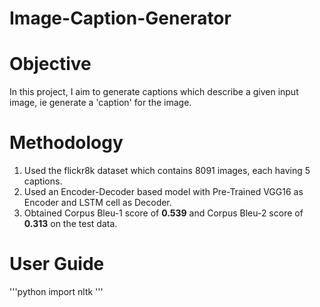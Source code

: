# Image-Caption-Generator

# Objective

In this project, I aim to generate captions which describe a given input image, ie generate a 'caption' for the image. 

# Methodology

1. Used the flickr8k dataset which contains 8091 images, each having 5 captions.
2. Used an Encoder-Decoder based model with Pre-Trained VGG16 as Encoder and LSTM cell as Decoder.
3. Obtained Corpus Bleu-1 score of **0.539** and Corpus Bleu-2 score of **0.313** on the test data.

# User Guide

'''python
import nltk
'''
